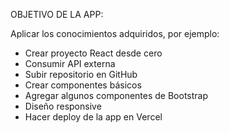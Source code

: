 OBJETIVO DE LA APP:

Aplicar los conocimientos adquiridos, por ejemplo:

- Crear proyecto React desde cero
- Consumir API externa
- Subir repositorio en GitHub
- Crear componentes básicos
- Agregar algunos componentes de Bootstrap
- Diseño responsive
- Hacer deploy de la app en Vercel

